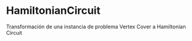 # HamiltonianCircuit
Transformación de una instancia de problema Vertex Cover a Hamiltonian Circuit
